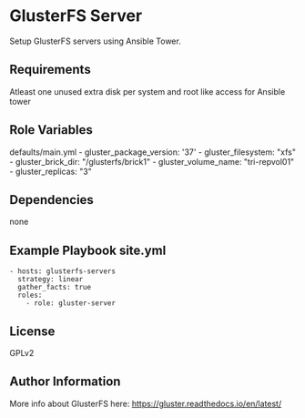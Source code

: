GlusterFS Server
=========

Setup GlusterFS servers using Ansible Tower.

Requirements
------------

Atleast one unused extra disk per system and root like access for Ansible tower

Role Variables
--------------
defaults/main.yml
    - gluster_package_version: '37'
    - gluster_filesystem: "xfs"
    - gluster_brick_dir: "/glusterfs/brick1"
    - gluster_volume_name: "tri-repvol01"
    - gluster_replicas: "3"


Dependencies
------------

none

## Example Playbook site.yml

    - hosts: glusterfs-servers
      strategy: linear
      gather_facts: true
      roles:
        - role: gluster-server

License
-------

GPLv2

Author Information
------------------

More info about GlusterFS here:
https://gluster.readthedocs.io/en/latest/
